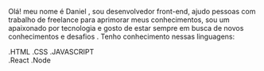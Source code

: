 Olá! meu nome é Daniel , sou desenvolvedor front-end, ajudo pessoas com trabalho de freelance para aprimorar meus conhecimentos, sou um apaixonado por tecnologia e gosto de estar sempre em busca de novos conhecimentos e desafios .
Tenho conhecimento nessas linguagens:

.HTML
.CSS
.JAVASCRIPT  
.React
.Node


